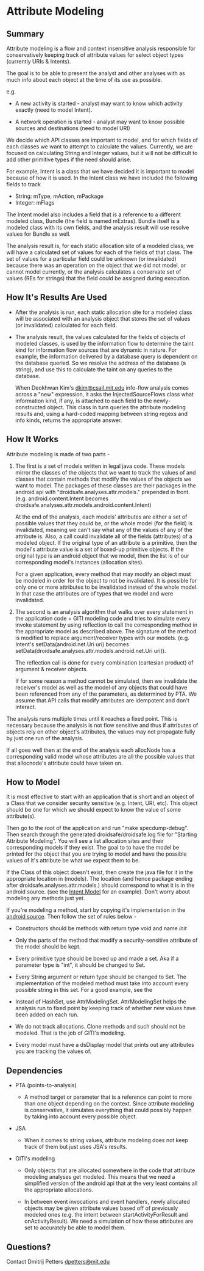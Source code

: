 Attribute Modeling
==================

Summary
-------

Attribute modeling is a flow and context insensitive analysis
responsible for conservatively keeping track of attribute values for
select object types (currently URIs & Intents).

The goal is to be able to present the analyst and other analyses with
as much info about each object at the time of its use as possible.

e.g.

* A new activity is started - analyst may want to know which activity
  exactly (need to model Intent).

* A network operation is started - analyst may want to know possible
  sources and destinations (need to model URI)

We decide which API classes are important to model, and for which
fields of each classes we want to attempt to calculate the values.
Currently, we are focused on calculating String and Integer values,
but it will not be difficult to add other primitive types if the need
should arise.

For example, Intent is a class that we have decided it is important to
model because of how it is used.  In the Intent class we have included
the following fields to track 

* String: mType, mAction, mPackage
* Integer: mFlags

The Intent model also includes a field that is a reference to a
different modeled class, Bundle (the field is named mExtras).  Bundle
itself is a modeled class with its own fields, and the analysis result
will use resolve values for Bundle as well.

The analysis result is, for each static allocation site of a modeled
class, we will have a calculated set of values for each of the fields
of that class.  The set of values for a particular field could be
unknown (or invalidated) because there was an operation on the object
that we did not model, or cannot model currently, or the analysis
calculates a conservate set of values (REs for strings) that the field
could be assigned during execution.

How It's Results Are Used
-------------------------


* After the analysis is run, each static allocation site for
  a modeled class will be associated with an analysis object that
  stores the set of values (or invalidated) calculated for each field.

* The analysis result, the values calculated for the fields of objects
  of modeled classes, is used by the information flow to determine the
  taint kind for information flow sources that are dynamic in nature.
  For example, the information delivered by a database query is
  dependent on the database queried.  So we resolve the address of the
  database (a string), and use this to calculate the taint on any
  queries to the database.

  When Deokhwan Kim's <dkim@csail.mit.edu> info-flow analysis comes
  across a "new" expression, it asks the InjectedSourceFlows class
  what information kind, if any, is attached to each field to the
  newly-constructed object.  This class in turn queries the attribute
  modeling results and, using a hard-coded mapping between string
  regexs and info kinds, returns the appropriate answer.

How It Works
------------

Attribute modeling is made of two parts -

1. The first is a set of models written in legal java code. These
   models mirror the classes of the objects that we want to track the
   values of and classes that contain methods that modify the values
   of the objects we want to model. The packages of these classes are
   their packages in the android api with
   "droidsafe.analyses.attr.models." prepended in front.
   (e.g. android.content.Intent becomes
   droidsafe.analyses.attr.models.android.content.Intent)

   At the end of the analysis, each models' attributes are either a
   set of possible values that they could be, or the whole model (for
   the field) is invalidated, meaning we can't say what any of the
   values of any of the attribute is. Also, a call could invalidate
   all of the fields (attributes) of a modeled object. If the original
   type of an attribute is a primitive, then the model's attribute
   value is a set of boxed-up primitive objects. If the original type
   is an android object that we model, then the list is of our
   corresponding model's instances (allocation sites).

   For a given application, every method that may modify an object
   must be modeled in order for the object to not be invalidated. It
   is possible for only one or more attributes to be invalidated
   instead of the whole model. In that case the attributes are of
   types that we model and were invalidated.

2. The second is an analysis algorithm that walks over every statement
   in the application code + GITI modeling code and tries to simulate
   every invoke statement by using reflection to call the
   corresponding method in the appropriate model as described
   above. The signature of the method is modified to replace
   argument/receiver types with our models. (e.g. Intent's
   setData(android.net.Uri uri) becomes
   setData(droidsafe.analyses.attr.models.android.net.Uri uri)).

   The reflection call is done for every combination (cartesian
   product) of argument & receiver objects.

   If for some reason a method cannot be simulated, then we invalidate
   the receiver's model as well as the model of any objects that could
   have been referenced from any of the parameters, as determined by
   PTA. We assume that API calls that modify attributes are idempotent
   and don't interact.

The analysis runs multiple times until it reaches a fixed point. This
is necessary because the analysis is not flow sensitive and thus if
attributes of objects rely on other object's attributes, the values
may not propagate fully by just one run of the analysis.

If all goes well then at the end of the analysis each allocNode has a
corresponding valid model whose attributes are all the possible values
that that allocnode's attribute could have taken on.

How to Model
--------------

It is most effective to start with an application that is short and an
object of a Class that we consider security sensitive (e.g. Intent,
URI, etc). This object should be one for which we should expect to
know the value of some attribute(s).

Then go to the root of the application and run "make specdump-debug". Then
search through the generated droidsafe/droidsafe.log file for
"Starting Attribute Modeling". You will see a list allocation sites
and their corresponding models if they exist. The goal to to have the
model be printed for the object that you are trying to model and have
the possible values of it's attribute be what we expect them to be.

If the Class of this object doesn't exist, then create the java file
for it in the appropriate location in (models). The location (and
hence package ending after droidsafe.analyses.attr.models.) should
correspond to what it is in the android source. (see the [Intent
Model](models/android/content/Intent.java) for an example). Don't
worry about modeling any methods just yet.


If you're modeling a method, start by copying it's implementation in
the [android
source](http://grepcode.com/file/repository.grepcode.com/java/ext/com.google.android/android/4.0.3_r1/android). Then
follow the set of rules below -

* Constructors should be methods with return type void and name _init_

* Only the parts of the method that modify a security-sensitive
  attribute of the model should be kept.

* Every primitive type should be boxed up and made a set. Aka if a
  parameter type is "int", it should be changed to Set<Integer>.

* Every String argument or return type should be changed to
  Set<String>. The implementation of the modeled method must take into
  account every possible string in this set. For a good example, see
  the

* Instead of HashSet, use AttrModelingSet. AttrModelingSet helps the
  analysis run to fixed point by keeping track of whether new values
  have been added on each run.

* We do not track allocations. Clone methods and such should not be
  modeled. That is the job of GITI's modeling.

* Every model must have a dsDisplay model that prints out any
  attributes you are tracking the values of.

Dependencies
------------

* PTA (points-to-analysis)

    * A method target or parameter that is a reference can point to
      more than one object depending on the context.  Since attribute
      modeling is conservative, it simulates everything that could
      possibly happen by taking into account every possible object.

* JSA

    * When it comes to string values, attribute modeling does not keep
      track of them but just uses JSA's results.

* GITI's modeling

    * Only objects that are allocated somewhere in the code that
      attribute modeling analyses get modeled. This means that we need
      a simplified version of the android api that at the very least
      contains all the appropriate allocations.

    * In between event invocations and event handlers, newly allocated
      objects may be given attribute values based off of previously
      modeled ones (e.g. the intent between startActivityForResult and
      onActivityResult). We need a simulation of how these attributes
      are set to accurately be able to model them.

Questions?
----------

Contact Dmitrij Petters <dpetters@mit.edu>
